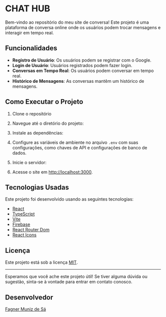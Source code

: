 # CHAT HUB

Bem-vindo ao repositório do meu site de conversa! Este projeto é uma plataforma de conversa online onde os usuários podem trocar mensagens e interagir em tempo real.

## Funcionalidades

- **Registro de Usuário**: Os usuários podem se registrar com o Google.
- **Login de Usuário**: Usuários registrados podem fazer login.
- **Conversas em Tempo Real**: Os usuários podem conversar em tempo real.
- **Histórico de Mensagens**: As conversas mantêm um histórico de mensagens.

## Como Executar o Projeto

1. Clone o repositório


2. Navegue até o diretório do projeto:


3. Instale as dependências:


4. Configure as variáveis de ambiente no arquivo `.env` com suas configurações, como chaves de API e configurações de banco de dados.

5. Inicie o servidor:


6. Acesse o site em [http://localhost:3000](http://localhost:3000).

## Tecnologias Usadas

Este projeto foi desenvolvido usando as seguintes tecnologias:

- [React](https://react.dev/)
- [TypeScript](https://www.typescriptlang.org/)
- [Vite](https://vitejs.dev/)
- [Firebase](https://firebase.google.com/)
- [React Router Dom](https://www.npmjs.com/package/react-router-dom)
- [React Icons](https://react-icons.github.io/react-icons)

## Licença

Este projeto está sob a licença [MIT](LICENSE).

---

Esperamos que você ache este projeto útil! Se tiver alguma dúvida ou sugestão, sinta-se à vontade para entrar em contato conosco.

## Desenvolvedor

[Fagner Muniz de Sá](https://portifolio-faguim-02.netlify.app/)

